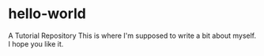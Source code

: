 # hello-world
A Tutorial Repository
This is where I'm supposed to write a bit about myself. I hope you like it.
